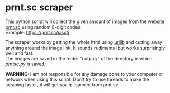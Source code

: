 # prnt.sc scraper

This python script will collect the given amount of images from the website [prnt.sc](https://prnt.sc/) using random 6-digit codes.  
Example: https://prnt.sc/jasdfj

The scraper works by getting the whole html using [urllib](https://docs.python.org/3/library/urllib.html) and cutting away anything around the image link. It sounds rudimental but works surprisingly well and fast.  
The images are saved in the folder "output/" of the directory in which _prntsc.py_ is saved.

**WARNING:** I am not responsible for any damage done to your computer or network when using this script. Don't try to use threads to make the scraping faster, it will get you ip-banned from prnt.sc.
